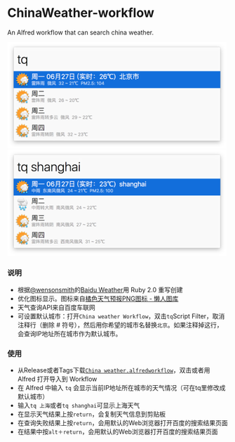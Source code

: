 # ChinaWeather-workflow
An Alfred workflow that can search china weather.

<img src="ChinaWeather_1.png" width="500" />

<img src="ChinaWeather_2.png" width="500" />

### 说明

* 根据[@wensonsmith](https://github.com/wensonsmith)的[Baidu Weather](https://github.com/wensonsmith/weather-workflow)用 Ruby 2.0 重写创建
* 优化图标显示。图标来自[橘色天气预报PNG图标 - 懒人图库](http://www.lanrentuku.com/png/1522.html)
* 天气查询API来自百度车联网
* 可设置默认城市：打开`China weather Workflow`，双击`tq`Script Filter，取消注释行（删除 # 符号），然后用你希望的城市名替换`北京`。如果注释掉这行，会查询IP地址所在城市作为默认城市。

### 使用

* 从Release或者Tags下载[`China weather.alfredworkflow`](https://github.com/m2nlight/ChinaWeather-workflow/releases/download/v0.1.2/China.weather.alfredworkflow)，双击或者用 Alfred 打开导入到 Workflow
* 在 Alfred 中输入 `tq` 会显示当前IP地址所在城市的天气情况（可在tq里修改成默认城市）
* 输入`tq 上海`或者`tq shanghai`可显示上海天气
* 在显示天气结果上按`return`，会复制天气信息到剪贴板
* 在查询失败结果上按`return`，会用默认的Web浏览器打开百度的搜索结果页面
* 在结果中按`alt＋return`，会用默认的Web浏览器打开百度的搜索结果页面
